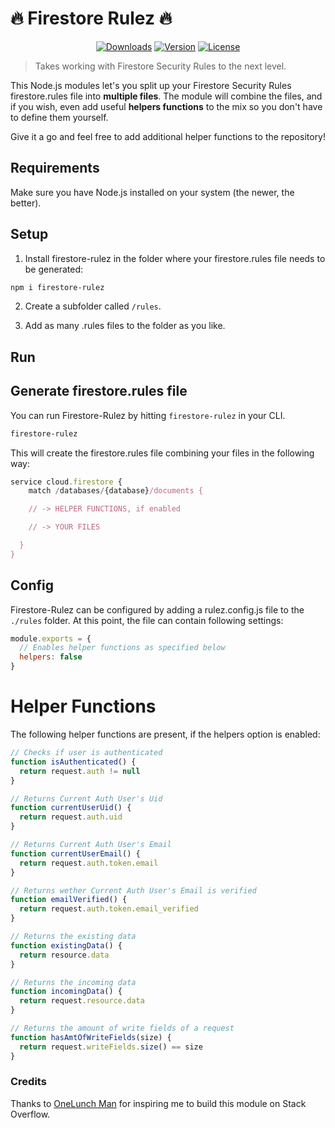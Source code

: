 # 🔥 Firestore Rulez 🔥

<p align="center">
  <a href="https://www.npmjs.com/package/firestore-rulez"><img src="https://badgen.net/npm/dm/firestore-rulez" alt="Downloads"></a>
  <a href="https://www.npmjs.com/package/firestore-rulez"><img src="https://badgen.net/npm/v/firestore-rulez" alt="Version"></a>
  <a href="https://www.npmjs.com/package/firestore-rulez"><img src="https://badgen.net/npm/license/firestore-rulez" alt="License"></a>
 </p>
</p>

> Takes working with Firestore Security Rules to the next level.

This Node.js modules let's you split up your Firestore Security Rules firestore.rules file into **multiple files**. The module will combine the files, and if you wish, even add useful **helpers functions** to the mix so you don't have to define them yourself.

Give it a go and feel free to add additional helper functions to the repository!

## Requirements

Make sure you have Node.js installed on your system (the newer, the better).

## Setup

1. Install firestore-rulez in the folder where your firestore.rules file needs to be generated:

```bash
npm i firestore-rulez
```

2. Create a subfolder called `/rules`.

3. Add as many .rules files to the folder as you like.

## Run

## Generate firestore.rules file

You can run Firestore-Rulez by hitting `firestore-rulez` in your CLI.

```bash
firestore-rulez
```

This will create the firestore.rules file combining your files in the following way:

```js
service cloud.firestore {
	match /databases/{database}/documents {

    // -> HELPER FUNCTIONS, if enabled

    // -> YOUR FILES

  }
}
```

## Config

Firestore-Rulez can be configured by adding a rulez.config.js file to the `./rules` folder. At this point, the file can contain following settings:

```js
module.exports = {
  // Enables helper functions as specified below
  helpers: false
}
```

# Helper Functions

The following helper functions are present, if the helpers option is enabled:

```js
// Checks if user is authenticated
function isAuthenticated() {
  return request.auth != null
}

// Returns Current Auth User's Uid
function currentUserUid() {
  return request.auth.uid
}

// Returns Current Auth User's Email
function currentUserEmail() {
  return request.auth.token.email
}

// Returns wether Current Auth User's Email is verified
function emailVerified() {
  return request.auth.token.email_verified
}

// Returns the existing data
function existingData() {
  return resource.data
}

// Returns the incoming data
function incomingData() {
  return request.resource.data
}

// Returns the amount of write fields of a request
function hasAmtOfWriteFields(size) {
  return request.writeFields.size() == size
}
```

### Credits

Thanks to [OneLunch Man](https://stackoverflow.com/users/10747134/onelunch-man) for inspiring me to build this module on Stack Overflow.
